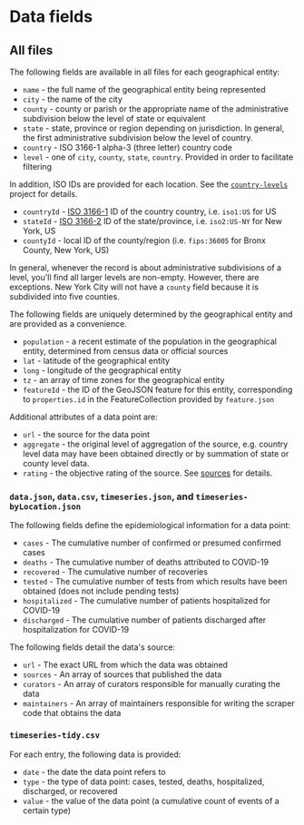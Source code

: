 # Data fields

## All files

The following fields are available in all files for each geographical entity:

* `name` - the full name of the geographical entity being represented
* `city` - the name of the city
* `county` - county or parish or the appropriate name of the administrative subdivision below the level of state or equivalent
* `state` - state, province or region depending on jurisdiction. In general, the first administrative subdivision below the level of country.
* `country` - ISO 3166-1 alpha-3 (three letter) country code
* `level` - one of `city`, `county`, `state`, `country`. Provided in order to facilitate filtering

In addition, ISO IDs are provided for each location. See the [`country-levels`](https://github.com/hyperknot/country-levels) project for details.

* `countryId` - [ISO 3166-1](https://en.wikipedia.org/wiki/ISO_3166-1) ID of the country country, i.e. `iso1:US` for US
* `stateId` - [ISO 3166-2](https://en.wikipedia.org/wiki/ISO_3166-2) ID of the state/province, i.e. `iso2:US-NY` for New York, US
* `countyId` - local ID of the county/region (i.e. `fips:36005` for Bronx County, New York, US)

In general, whenever the record is about administrative subdivisions of a level, you'll find all larger levels are non-empty. However, there are exceptions. New York City will not have a `county` field because it is subdivided into five counties.

The following fields are uniquely determined by the geographical entity and are provided as a convenience.

* `population` - a recent estimate of the population in the geographical entity, determined from census data or official sources
* `lat` - latitude of the geographical entity
* `long` - longitude of the geographical entity
* `tz` - an array of time zones for the geographical entity
* `featureId` - the ID of the GeoJSON feature for this entity, corresponding to `properties.id` in the FeatureCollection provided by `feature.json`

Additional attributes of a data point are:

* `url` - the source for the data point
* `aggregate` - the original level of aggregation of the source, e.g. country level data may have been obtained directly or by summation of state or county level data.
* `rating` - the objective rating of the source. See [sources](https://coronadatascraper.com/#sources) for details.


### `data.json`, `data.csv`, `timeseries.json`, and `timeseries-byLocation.json`

The following fields define the epidemiological information for a data point:

* `cases` - The cumulative number of confirmed or presumed confirmed cases
* `deaths` - The cumulative number of deaths attributed to COVID-19
* `recovered` - The cumulative number of recoveries
* `tested` - The cumulative number of tests from which results have been obtained (does not include pending tests)
* `hospitalized` - The cumulative number of patients hospitalized for COVID-19
* `discharged` - The cumulative number of patients discharged after hospitalization for COVID-19

The following fields detail the data's source:

* `url` - The exact URL from which the data was obtained
* `sources` - An array of sources that published the data
* `curators` - An array of curators responsible for manually curating the data
* `maintainers` - An array of maintainers responsible for writing the scraper code that obtains the data


### `timeseries-tidy.csv`

For each entry, the following data is provided:

* `date` - the date the data point refers to
* `type` - the type of data point: cases, tested, deaths, hospitalized, discharged, or recovered
* `value` - the value of the data point (a cumulative count of events of a certain type)
